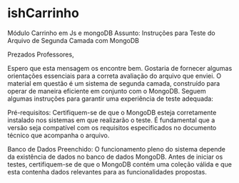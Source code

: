 # ishCarrinho
Módulo Carrinho em Js e mongoDB
Assunto: Instruções para Teste do Arquivo de Segunda Camada com MongoDB

Prezados Professores,

Espero que esta mensagem os encontre bem. Gostaria de fornecer algumas orientações essenciais para a correta avaliação do arquivo que enviei. O material em questão é um sistema de segunda camada, construído para operar de maneira eficiente em conjunto com o MongoDB. Seguem algumas instruções para garantir uma experiência de teste adequada:

Pré-requisitos:
Certifiquem-se de que o MongoDB esteja corretamente instalado nos sistemas em que realizarão o teste. É fundamental que a versão seja compatível com os requisitos especificados no documento técnico que acompanha o arquivo.

Banco de Dados Preenchido:
O funcionamento pleno do sistema depende da existência de dados no banco de dados MongoDB. Antes de iniciar os testes, certifiquem-se de que o MongoDB contém uma coleção válida e que esta contenha dados relevantes para as funcionalidades propostas.
